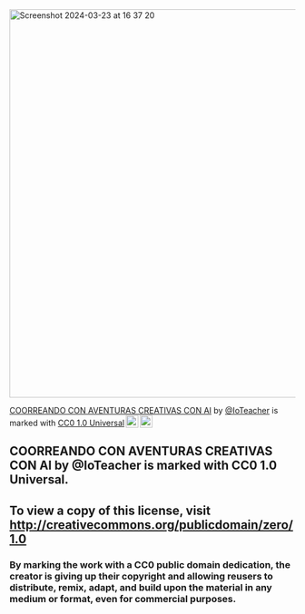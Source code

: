 


<img width="685" alt="Screenshot 2024-03-23 at 16 37 20" src="https://github.com/IoTeacher/aicoloringbook/assets/2523851/2b2e1a71-7b6f-4fb0-a356-c10bc9413437">

<p xmlns:cc="http://creativecommons.org/ns#" xmlns:dct="http://purl.org/dc/terms/"><a property="dct:title" rel="cc:attributionURL" href="http://github.com/ioteacher/aicoloringbook">COORREANDO CON AVENTURAS CREATIVAS CON AI</a> by <a rel="cc:attributionURL dct:creator" property="cc:attributionName" href="http://github.com/ioteacher">@IoTeacher</a> is marked with <a href="http://creativecommons.org/publicdomain/zero/1.0?ref=chooser-v1" target="_blank" rel="license noopener noreferrer" style="display:inline-block;">CC0 1.0 Universal<img style="height:22px!important;margin-left:3px;vertical-align:text-bottom;" src="https://mirrors.creativecommons.org/presskit/icons/cc.svg?ref=chooser-v1"><img style="height:22px!important;margin-left:3px;vertical-align:text-bottom;" src="https://mirrors.creativecommons.org/presskit/icons/zero.svg?ref=chooser-v1"></a></p>

## COORREANDO CON AVENTURAS CREATIVAS CON AI by @IoTeacher is marked with CC0 1.0 Universal. 
## To view a copy of this license, visit http://creativecommons.org/publicdomain/zero/1.0

### By marking the work with a CC0 public domain dedication, the creator is giving up their copyright and allowing reusers to distribute, remix, adapt, and build upon the material in any medium or format, even for commercial purposes.
